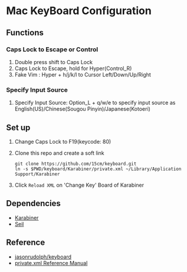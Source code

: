 # Mac KeyBoard Configuration

## Functions

### Caps Lock to Escape or Control

1. Double press shift to Caps Lock
2. Caps Lock to Escape, hold for Hyper(Control_R)
3. Fake Vim : Hyper + h/j/k/l to Cursor Left/Down/Up/Right

### Specify Input Source

1. Specify Input Source: Option_L + q/w/e to specify input source as English(US)/Chinese(Sougou Pinyin)/Japanese(Kotoeri)


## Set up

1. Change Caps Lock to F19(keycode: 80)

2. Clone this repo and create a soft link
    ```
    git clone https://github.com/15cm/keyboard.git
    ln -s $PWD/keyboard/Karabiner/private.xml ~/Library/Application Support/Karabiner
    ```

3. Click `Reload XML` on 'Change Key' Board of Karabiner

## Dependencies

* [Karabiner](https://pqrs.org/osx/karabiner/)
* [Seil](https://pqrs.org/osx/karabiner/seil.html.en)

## Reference

- [jasonrudolph/keyboard](https://github.com/jasonrudolph/keyboard)
- [private.xml Reference Manual](https://pqrkks.org/osx/karabiner/xml.html.en#modifier)

